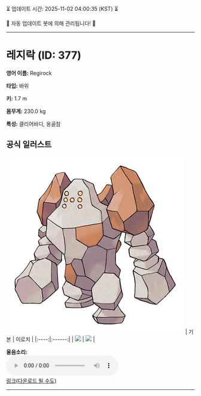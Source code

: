 
⏳ 업데이트 시간: 2025-11-02 04:00:35 (KST) ⏳

🤖 자동 업데이트 봇에 의해 관리됩니다! 🤖

---

# 레지락 (ID: 377)
**영어 이름:** Regirock

**타입:** 바위

**키:** 1.7 m

**몸무게:** 230.0 kg

**특성:** 클리어바디, 옹골참

## 공식 일러스트
![](https://raw.githubusercontent.com/PokeAPI/sprites/master/sprites/pokemon/other/official-artwork/377.png)
| 기본 | 이로치 |
|:----:|:------:|
| <img src="http://play.pokemonshowdown.com/sprites/ani/regirock.gif" width="200"> | <img src="http://play.pokemonshowdown.com/sprites/ani-shiny/regirock.gif" width="200"> |

**울음소리:**<br><audio controls src="https://raw.githubusercontent.com/PokeAPI/cries/main/cries/pokemon/latest/377.ogg"></audio><br> [링크(다운로드 될 수도)](https://raw.githubusercontent.com/PokeAPI/cries/main/cries/pokemon/latest/377.ogg)


---
